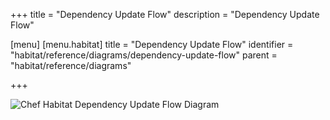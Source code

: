 +++
title = "Dependency Update Flow"
description = "Dependency Update Flow"

[menu]
  [menu.habitat]
    title = "Dependency Update Flow"
    identifier = "habitat/reference/diagrams/dependency-update-flow"
    parent = "habitat/reference/diagrams"

+++

![Chef Habitat Dependency Update Flow Diagram](/images/infographics/habitat-dependency-update-flow.png)

